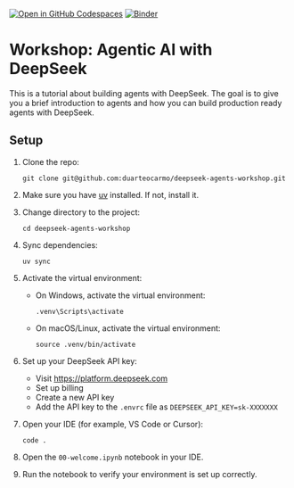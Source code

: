 [![Open in GitHub Codespaces](https://github.com/codespaces/badge.svg)](https://codespaces.new/duarteocarmo/deepseek-agents-workshop) [![Binder](https://mybinder.org/badge_logo.svg)](https://mybinder.org/v2/gh/duarteocarmo/deepseek-agents-workshop/HEAD)

# Workshop: Agentic AI with DeepSeek

This is a tutorial about building agents with DeepSeek. The goal is to give you a brief introduction to agents and how you can build production ready agents with DeepSeek. 

## Setup 

1. Clone the repo:
   ```
   git clone git@github.com:duarteocarmo/deepseek-agents-workshop.git
   ```
2. Make sure you have [uv](https://docs.astral.sh/uv/getting-started/installation/) installed. If not, install it.
3. Change directory to the project:
   ```
   cd deepseek-agents-workshop
   ```
4. Sync dependencies:
   ```
   uv sync
   ```
5. Activate the virtual environment:

   - On Windows, activate the virtual environment:
     ```
     .venv\Scripts\activate
     ```
   - On macOS/Linux, activate the virtual environment:
     ```
     source .venv/bin/activate
     ```
6. Set up your DeepSeek API key:
   - Visit https://platform.deepseek.com
   - Set up billing
   - Create a new API key
   - Add the API key to the `.envrc` file as `DEEPSEEK_API_KEY=sk-XXXXXXX`

7. Open your IDE (for example, VS Code or Cursor):
   ```
   code .
   ```
8. Open the `00-welcome.ipynb` notebook in your IDE.

9. Run the notebook to verify your environment is set up correctly.
